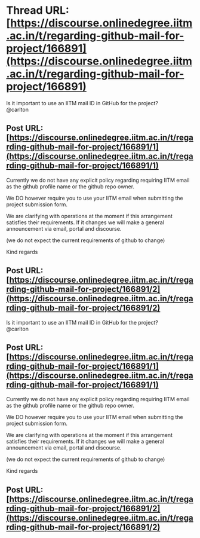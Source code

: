 # Thread URL: [https://discourse.onlinedegree.iitm.ac.in/t/regarding-github-mail-for-project/166891](https://discourse.onlinedegree.iitm.ac.in/t/regarding-github-mail-for-project/166891)

Is it important to use an IITM mail ID in GitHub for the project?  
@carlton

Post URL: [https://discourse.onlinedegree.iitm.ac.in/t/regarding-github-mail-for-project/166891/1](https://discourse.onlinedegree.iitm.ac.in/t/regarding-github-mail-for-project/166891/1)
---
Currently we do not have any explicit policy regarding requiring IITM email as the github profile name or the github repo owner.

We DO however require you to use your IITM email when submitting the project submission form.

We are clarifying with operations at the moment if this arrangement satisfies their requirements. If it changes we will make a general announcement via email, portal and discourse.

(we do not expect the current requirements of github to change)

Kind regards

Post URL: [https://discourse.onlinedegree.iitm.ac.in/t/regarding-github-mail-for-project/166891/2](https://discourse.onlinedegree.iitm.ac.in/t/regarding-github-mail-for-project/166891/2)
---
Is it important to use an IITM mail ID in GitHub for the project?  
@carlton

Post URL: [https://discourse.onlinedegree.iitm.ac.in/t/regarding-github-mail-for-project/166891/1](https://discourse.onlinedegree.iitm.ac.in/t/regarding-github-mail-for-project/166891/1)
---
Currently we do not have any explicit policy regarding requiring IITM email as the github profile name or the github repo owner.

We DO however require you to use your IITM email when submitting the project submission form.

We are clarifying with operations at the moment if this arrangement satisfies their requirements. If it changes we will make a general announcement via email, portal and discourse.

(we do not expect the current requirements of github to change)

Kind regards

Post URL: [https://discourse.onlinedegree.iitm.ac.in/t/regarding-github-mail-for-project/166891/2](https://discourse.onlinedegree.iitm.ac.in/t/regarding-github-mail-for-project/166891/2)
---

